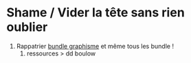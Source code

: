 # Shame / Vider la tête sans rien oublier

1. Rappatrier [bundle graphisme](https://fr.humblebundle.com/downloads?key=8tsa2FBNH42sPcGY) et même tous les bundle !
   1. ressources > dd boulow
